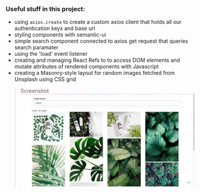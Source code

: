 ### Useful stuff in this project:

- using `axios.create` to create a custom axios client that holds all our authentication keys and base url
- styling components with semantic-ui
- simple search component connected to axios get request that queries search paramater
- using the 'load' event listener
- creating and managing React Refs to to access DOM elements and mutate attributes of rendered components with Javascript
- creating a Masonry-style layout for random images fetched from Unsplash using CSS grid

>Screenshot
![screenshot](screenshot.png)